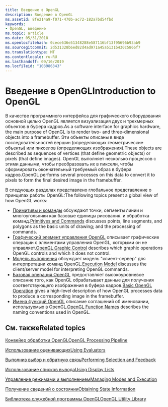 ```yaml
---
title: Введение в OpenGL
description: Введение в OpenGL
ms.assetid: 8fe214a9-f071-470b-ac72-182a7bd54fbd
keywords:
- OpenGL, введение
ms.topic: article
ms.date: 05/31/2018
ms.openlocfilehash: 0cece636e51348288e587116bf13f95696b93ab9
ms.sourcegitcommit: 2d531328b6ed82d4ad971a45a5131b430c5866f7
ms.translationtype: MT
ms.contentlocale: ru-RU
ms.lasthandoff: 09/16/2019
ms.locfileid: "103986343"
---
```

# <a name="introduction-to-opengl"></a><span data-ttu-id="2f09e-104">Введение в OpenGL</span><span class="sxs-lookup"><span data-stu-id="2f09e-104">Introduction to OpenGL</span></span>

<span data-ttu-id="2f09e-105">В качестве программного интерфейса для графического оборудования основной целью OpenGL является визуализация двух и трехмерных объектов в буфера кадров.</span><span class="sxs-lookup"><span data-stu-id="2f09e-105">As a software interface for graphics hardware, the main purpose of OpenGL is to render two- and three-dimensional objects into a framebuffer.</span></span> <span data-ttu-id="2f09e-106">Эти объекты описаны в виде последовательностей вершин (определяющих геометрические объекты) или пикселов (определяющих изображения).</span><span class="sxs-lookup"><span data-stu-id="2f09e-106">These objects are described as sequences of vertices (that define geometric objects) or pixels (that define images).</span></span> <span data-ttu-id="2f09e-107">OpenGL выполняет несколько процессов с этими данными, чтобы преобразовать их в пиксели, чтобы сформировать окончательный требуемый образ в буфера кадров.</span><span class="sxs-lookup"><span data-stu-id="2f09e-107">OpenGL performs several processes on this data to convert it to pixels to form the final desired image in the framebuffer.</span></span>

<span data-ttu-id="2f09e-108">В следующих разделах представлено глобальное представление о принципах работы OpenGL:</span><span class="sxs-lookup"><span data-stu-id="2f09e-108">The following topics present a global view of how OpenGL works:</span></span>

-   <span data-ttu-id="2f09e-109">[Примитивы и команды](primitives-and-commands.md) обсуждают точки, сегменты линии и многоугольники как базовые единицы рисования. и обработка команд.</span><span class="sxs-lookup"><span data-stu-id="2f09e-109">[Primitives and Commands](primitives-and-commands.md) discusses points, line segments, and polygons as the basic units of drawing; and the processing of commands.</span></span>
-   <span data-ttu-id="2f09e-110">[Графический элемент управления OpenGL](opengl-graphic-control.md) описывает графические операции с элементами управления OpenGL, которыми он не управляет.</span><span class="sxs-lookup"><span data-stu-id="2f09e-110">[OpenGL Graphic Control](opengl-graphic-control.md) describes which graphic operations OpenGL controls and which it does not control.</span></span>
-   <span data-ttu-id="2f09e-111">[Модель выполнения](execution-model.md) обсуждает модель "клиент-сервер" для интерпретации команд OpenGL.</span><span class="sxs-lookup"><span data-stu-id="2f09e-111">[Execution Model](execution-model.md) discusses the client/server model for interpreting OpenGL commands.</span></span>
-   <span data-ttu-id="2f09e-112">[Базовая операция OpenGL](basic-opengl-operation.md) предоставляет высокоуровневое описание того, как OpenGL обрабатывает данные для получения соответствующего изображения в буфера кадров.</span><span class="sxs-lookup"><span data-stu-id="2f09e-112">[Basic OpenGL Operation](basic-opengl-operation.md) gives a high-level description of how OpenGL processes data to produce a corresponding image in the framebuffer.</span></span>
-   <span data-ttu-id="2f09e-113">[Имена функций OpenGL](opengl-function-names.md) описание соглашений об именовании, используемых в OpenGL.</span><span class="sxs-lookup"><span data-stu-id="2f09e-113">[OpenGL Function Names](opengl-function-names.md) describes the naming conventions used in OpenGL.</span></span>

## <a name="related-topics"></a><span data-ttu-id="2f09e-114">См. также</span><span class="sxs-lookup"><span data-stu-id="2f09e-114">Related topics</span></span>

<dl> <dt>

[<span data-ttu-id="2f09e-115">Конвейер обработки OpenGL</span><span class="sxs-lookup"><span data-stu-id="2f09e-115">OpenGL Processing Pipeline</span></span>](opengl-processing-pipeline.md)
</dt> <dt>

[<span data-ttu-id="2f09e-116">Использование оценивающих</span><span class="sxs-lookup"><span data-stu-id="2f09e-116">Using Evaluators</span></span>](using-evaluators.md)
</dt> <dt>

[<span data-ttu-id="2f09e-117">Выполнив выбор и обратную связь</span><span class="sxs-lookup"><span data-stu-id="2f09e-117">Performing Selection and Feedback</span></span>](performing-selection-and-feedback.md)
</dt> <dt>

[<span data-ttu-id="2f09e-118">Использование списков вывода</span><span class="sxs-lookup"><span data-stu-id="2f09e-118">Using Display Lists</span></span>](using-display-lists.md)
</dt> <dt>

[<span data-ttu-id="2f09e-119">Управление режимами и выполнением</span><span class="sxs-lookup"><span data-stu-id="2f09e-119">Managing Modes and Execution</span></span>](managing-modes-and-execution.md)
</dt> <dt>

[<span data-ttu-id="2f09e-120">Получение сведений о состоянии</span><span class="sxs-lookup"><span data-stu-id="2f09e-120">Obtaining State Information</span></span>](obtaining-state-information.md)
</dt> <dt>

[<span data-ttu-id="2f09e-121">Библиотека служебной программы OpenGL</span><span class="sxs-lookup"><span data-stu-id="2f09e-121">OpenGL Utility Library</span></span>](opengl-utility-library.md)
</dt> </dl>

 

 




